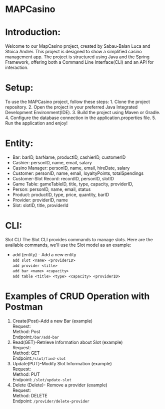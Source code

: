 # MAPCasino
# Introduction:
Welcome to our MapCasino project, created by Sabau-Balan Luca and Stoica Andrei. This project is designed to show a simplified casino management app. The project is structured  using Java and the Spring Framework, offering both a Command Line Interface(CLI) and an API for interaction.
# Setup:
To use the MAPCasino project, follow these steps:
   	1. Clone the project repository.
    	2. Open the project in your preferred Java Integrated Development Environment(IDE).
     	3. Build the project using Maven or Gradle.
      	4. Configure the database connection in the application.properties file.
       	5. Run the application and enjoy!
# Entity:
+ Bar: barID, barName, productID, cashierID, customerID
+ Cashier: personID, name, email, salary
+ Casino Manager: personID, name, email, hireDate, salary
+ Customer: personID, name, email, loyaltyPoints, totalSpendings
+ Customer-Slot Record: recordID, personID, slotID
+ Game Table: gameTableID, title, type, capacity, providerID,
+ Person: personID, name, email, status
+ Product: productID, type, price, quantity, barID
+ Provider: providerID, name
+ Slot: slotID, title, providerId

# CLI:
Slot CLI The Slot CLI provides commands to manage slots. Here are the available commands, we'll use the Slot model as an example:

+ add {entity} - Add a new entity <br>
  ```add slot <name> <providerID>```<br>
  ```add provider <title>```<br>
  ```add bar <name> <capacity>```<br>
  ```add table <title> <type> <capacity> <providerID>```<br>
  		
# Examples of CRUD Operation with Postman
1. Create(Post)-Add a new Bar (example) <br>
   Request: <br>
      Method: Post <br>
      Endpoint:```/bar/add-bar```<br>
2. Read(GET)-Retrieve Information about Slot (example) <br>
   Request: <br>
      Method: GET <br>
      Endpoint:```/slot/find-slot```<br>
3. Update(PUT)-Modify Slot Information (example)<br>
   Request: <br>
      Method: PUT <br>
      Endpoint: ```/slot/update-slot```<br>
4. Delete (Delete)- Remove a provider (example) <br>
   Request:<br>
      Method: DELETE <br>
      Endpoint: ```/provider/delete-provider```<br>
